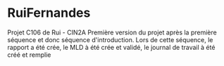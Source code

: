 # RuiFernandes
Projet C106 de Rui - CIN2A
Première version du projet après la première séquence et donc séquence d'introduction.
Lors de cette séquence, le rapport a été crée, le MLD à été crée et validé, le journal de travail à été créé et remplie
